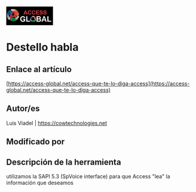 ﻿![Access-global](/blob/main/Images/Logo1.png)
# Destello habla
## Enlace al artículo
[https://access-global.net/access-que-te-lo-diga-access](https://access-global.net/access-que-te-lo-diga-access)
## Autor/es
Luis Viadel | https://cowtechnologies.net
## Modificado por

## Descripción de la herramienta
utilizamos la SAPI 5.3 (SpVoice interface) para que Access "lea" la información que deseamos


